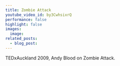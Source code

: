 ```yaml
---
title: Zombie Attack
youtube_video_id: by3CwhsixrQ
performance: false
highlight: false
images:
  image:
related_posts:
  - blog_post:
---
```


TEDxAuckland 2009, Andy Blood on Zombie Attack.
